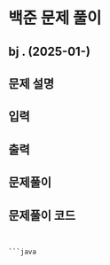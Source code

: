 # 백준 문제 풀이

## bj . (2025-01-)

## 문제 설명

## 입력

## 출력

## 문제풀이

## 문제풀이 코드

```python

```

````

```java

````
